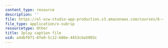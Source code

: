 ```yaml
---
content_type: resource
description: ''
file: https://ol-ocw-studio-app-production.s3.amazonaws.com/courses/6-451-principles-of-digital-communication-ii-spring-2005/a4dbf0718fe05c12b86e4453cba5093c_4HtXKIbiOvI.vtt
file_type: application/x-subrip
resourcetype: Other
title: 3play caption file
uid: a4dbf071-8fe0-5c12-b86e-4453cba5093c
---
```

